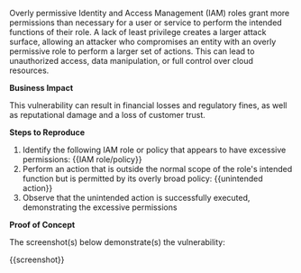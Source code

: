 Overly permissive Identity and Access Management (IAM) roles grant more permissions than necessary for a user or service to perform the intended functions of their role. A lack of least privilege creates a larger attack surface, allowing an attacker who compromises an entity with an overly permissive role to perform a larger set of actions. This can lead to unauthorized access, data manipulation, or full control over cloud resources.

**Business Impact**

This vulnerability can result in financial losses and regulatory fines, as well as reputational damage and a loss of customer trust.

**Steps to Reproduce**

1. Identify the following IAM role or policy that appears to have excessive permissions: {{IAM role/policy}}
1. Perform an action that is outside the normal scope of the role's intended function but is permitted by its overly broad policy: {{unintended action}}
1. Observe that the unintended action is successfully executed, demonstrating the excessive permissions

**Proof of Concept**

The screenshot(s) below demonstrate(s) the vulnerability:

{{screenshot}}
